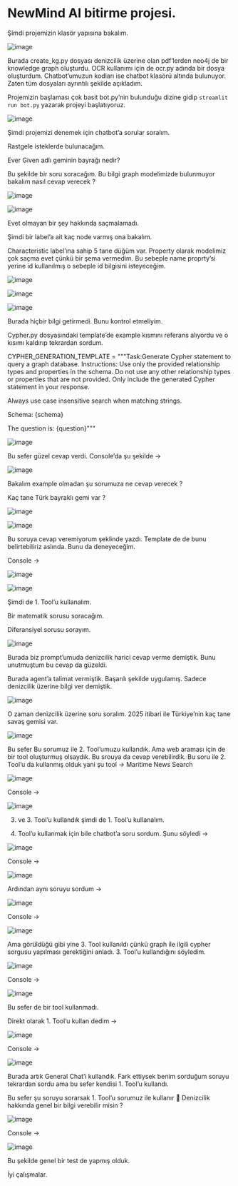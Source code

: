 # NewMind AI bitirme projesi.

Şimdi projemizin klasör yapısına bakalım. 

 ![image](https://github.com/user-attachments/assets/3980038c-2fb8-4e8c-927a-82dda106bb9b)


Burada create_kg.py dosyası denizcilik üzerine olan pdf’lerden neo4j de bir knowledge graph oluşturdu. OCR kullanımı için de ocr.py adında bir dosya oluşturdum. Chatbot’umuzun kodları ise chatbot klasörü altında bulunuyor.  Zaten tüm dosyaları ayrıntılı şekilde açıkladım. 

Projemizin başlaması çok basit bot.py’nin bulunduğu dizine gidip ```streamlit run bot.py``` yazarak projeyi başlatıyoruz.
 
 ![image](https://github.com/user-attachments/assets/832c18d4-bb76-4b31-b795-7bc32678cc43)


Şimdi projemizi denemek için chatbot’a sorular soralım.

Rastgele isteklerde bulunacağım. 

Ever Given adlı geminin bayrağı nedir?

Bu şekilde bir soru soracağım. Bu bilgi graph modelimizde bulunmuyor bakalım nasıl cevap verecek ?

![image](https://github.com/user-attachments/assets/0b83e732-109c-4434-ac2a-7e0fe7847d3e)
 
![image](https://github.com/user-attachments/assets/b2a2d6fa-f8f9-49c5-be76-1b935c06c50d)

 

Evet olmayan bir şey hakkında saçmalamadı. 

Şimdi bir label’a ait kaç node varmış ona bakalım.

Characteristic label’ına sahip 5 tane düğüm var. Property olarak modelimiz çok saçma evet çünkü bir şema vermedim. Bu sebeple name proprty’si yerine id kullanılmış o sebeple id bilgisini isteyeceğim. 
 
 
![image](https://github.com/user-attachments/assets/d3ce7b44-bf4d-4d91-a2b0-29d6f0c39e98)

 ![image](https://github.com/user-attachments/assets/b0139833-9634-412c-bc1b-eadb886edbf6)

![image](https://github.com/user-attachments/assets/6b756801-4bcb-4c7f-a189-a7c9219a4188)


Burada hiçbir bilgi getirmedi. Bunu kontrol etmeliyim. 

Cypher.py dosyasındaki  template’de example kısmını referans alıyordu ve o kısımı kaldırıp tekrardan sordum.



CYPHER_GENERATION_TEMPLATE = """Task:Generate Cypher statement to query a graph database.
Instructions:
Use only the provided relationship types and properties in the schema.
Do not use any other relationship types or properties that are not provided.
Only include the generated Cypher statement in your response.

Always use case insensitive search when matching strings.

Schema:
{schema}

The question is:
{question}"""


![image](https://github.com/user-attachments/assets/be9324e8-b06b-4276-8fa9-1eef33868d33)

 
Bu sefer güzel cevap verdi. 
Console’da şu şekilde ->

 ![image](https://github.com/user-attachments/assets/dc44d798-16af-42a5-80a0-ae2a4785ed46)


Bakalım example olmadan şu sorumuza ne cevap verecek ?

Kaç tane Türk bayraklı gemi var ?

 ![image](https://github.com/user-attachments/assets/53ffd963-b23b-4803-8acd-6798b30f6fad)

![image](https://github.com/user-attachments/assets/1265b57e-cc41-4e2c-9ea1-43c5b4a6a0d7)


Bu soruya cevap veremiyorum şeklinde yazdı. Template de de bunu belirtebiliriz aslında. Bunu da deneyeceğim. 

Console -> 

 
![image](https://github.com/user-attachments/assets/097b8904-58a0-40b2-8d94-a8c4f5174ab0)

![image](https://github.com/user-attachments/assets/28c424e1-3f9d-445d-af42-d11df09514fa)


Şimdi de 1. Tool’u kullanalım. 

Bir matematik sorusu soracağım.

Diferansiyel sorusu sorayım.

 ![image](https://github.com/user-attachments/assets/ef96d6da-4903-4b08-ab68-086bd12e83d7)


Burada biz prompt’umuda denizcilik harici cevap verme demiştik. Bunu unutmuştum bu cevap da güzeldi.

Burada agent’a talimat vermiştik. Başarılı şekilde uygulamış. Sadece denizcilik üzerine bilgi ver demiştik. 

 ![image](https://github.com/user-attachments/assets/abc51271-5fd9-4078-82cf-0d961261fc9e)


O zaman denizcilik üzerine soru soralım. 
2025 itibari ile Türkiye’nin kaç tane savaş gemisi var. 

![image](https://github.com/user-attachments/assets/5f11595c-92b1-4eb4-a484-40fae526e6dc)

 

Bu sefer Bu sorumuz ile 2. Tool’umuzu kullandık. Ama web araması için de bir tool oluşturmuş olsaydık. Bu srouya da cevap verebilirdik. Bu soru ile 2. Tool’u da kullanmış olduk yani şu tool -> Maritime News Search

![image](https://github.com/user-attachments/assets/53c1aad9-0c7d-498d-b23f-b0a5b16bb527)

 
Console ->
 
![image](https://github.com/user-attachments/assets/00372bf0-156b-4e5c-9247-c0fd3f94f546)


3.	ve 3. Tool’u kullandık şimdi de 1. Tool’u kullanalım. 

1.	Tool’u kullanmak için bile chatbot’a soru sordum. Şunu söyledi ->

![image](https://github.com/user-attachments/assets/b161ce60-987b-4c36-9760-225c3aaaf496)

 
Console ->
 
![image](https://github.com/user-attachments/assets/ae70ba83-9c3b-45b0-a492-995076813f63)

Ardından aynı soruyu sordum ->

 ![image](https://github.com/user-attachments/assets/b204c16e-1920-4776-aea0-d5c13fa18d21)


Console ->
 
![image](https://github.com/user-attachments/assets/d50ac209-773c-4fa9-89e6-ec1763443ed5)

Ama görüldüğü gibi yine 3. Tool kullanıldı çünkü graph ile ilgili cypher sorgusu yapılması gerektiğini anladı. 3. Tool’u kullandığını söyledim. 

  ![image](https://github.com/user-attachments/assets/7955583b-83a4-4aa1-8037-8cb7958e19dd)


Console ->

 ![image](https://github.com/user-attachments/assets/bff0754f-848c-4ddf-afd5-6825bdcb0283)


Bu sefer de bir tool kullanmadı.

Direkt olarak 1. Tool’u kullan dedim ->

 ![image](https://github.com/user-attachments/assets/23923586-ade4-4684-9cb3-7e5d2c4d1917)


Console ->

 ![image](https://github.com/user-attachments/assets/3e2ed4f7-538e-4c0d-8cce-10bf4ce956ec)


Burada artık General Chat’i kullandık. Fark ettiysek benim sorduğum soruyu tekrardan sordu ama bu sefer kendisi 1. Tool’u kullandı. 

Bu sefer şu soruyu sorarsak 1. Tool’u sorumuz ile kullanır  Denizcilik hakkında genel bir bilgi verebilir misin ? 

![image](https://github.com/user-attachments/assets/0b8cea36-1cdf-4db3-bc45-f62f8d5b4f8c)



Console ->

![image](https://github.com/user-attachments/assets/d25c3979-e9aa-4760-9f5b-f5ed470167ca)
 
Bu şekilde genel bir test de yapmış olduk. 

İyi çalışmalar.
